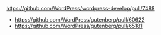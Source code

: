 https://github.com/WordPress/wordpress-develop/pull/7488

* https://github.com/WordPress/gutenberg/pull/60622
* https://github.com/WordPress/gutenberg/pull/65181